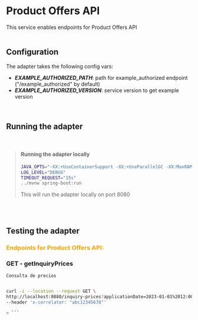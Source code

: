#  Product Offers API

This service enables endpoints for Product Offers API
<br><br>


## Configuration


The adapter takes the following config vars:

* ***EXAMPLE_AUTHORIZED_PATH***: path for example_authorized endpoint ("/example_authorized" by
default)
* ***EXAMPLE_AUTHORIZED_VERSION***: service version to get example version

<br>


## Running the adapter
<br>

> #### Running the adapter locally
>
> ```bash
> JAVA_OPTS="-XX:+UseContainerSupport -XX:+UseParallelGC -XX:MaxRAMPercentage=75"
> LOG_LEVEL="DEBUG"
> TIMEOUT_REQUEST="15s"
> ../mvnw spring-boot:run
> ```
> This will run the adapter locally on port 8080
<br>

<br>


## Testing the adapter


### <span style="color:orange">Endpoints for Product Offers API:</span>

### GET - getInquiryPrices
    Consulta de precios
```bash

curl -i --location --request GET \
http://localhost:8080/inquiry-prices?applicationDate=2023-01-01%2012:00:00&productId=123&brandId=456 \
--header 'x-correlator: "abc12345678"'

> ```